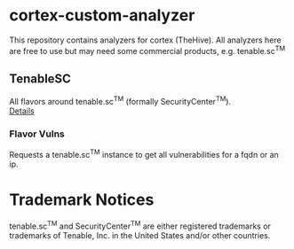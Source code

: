 # cortex-custom-analyzer
This repository contains analyzers for cortex (TheHive). 
All analyzers here are free to use but may need some commercial products, e.g. tenable.sc<sup>TM</sup>

## TenableSC
All flavors around tenable.sc<sup>TM</sup> (formally SecurityCenter<sup>TM</sup>).   
[Details](analyzers/TenableSC/README.md)

### Flavor Vulns   
Requests a tenable.sc<sup>TM</sup> instance to get all vulnerabilities for a fqdn or an ip.
  
# Trademark Notices 
tenable.sc<sup>TM</sup> and SecurityCenter<sup>TM</sup> are either registered trademarks or trademarks of Tenable, Inc. 
in the United States and/or other countries.
  
